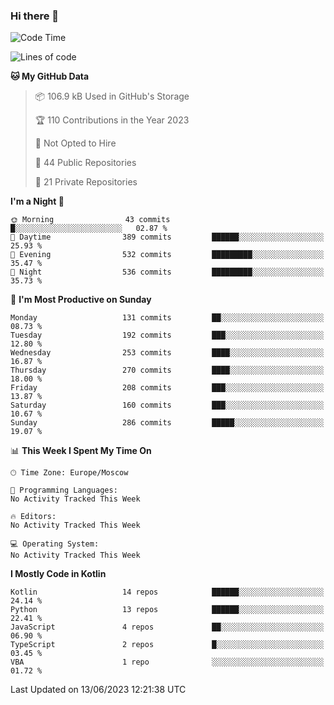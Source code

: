 ### Hi there 👋

<!--
**semwai/semwai** is a ✨ _special_ ✨ repository because its `README.md` (this file) appears on your GitHub profile.

Here are some ideas to get you started:

- 🔭 I’m currently working on ...
- 🌱 I’m currently learning ...
- 👯 I’m looking to collaborate on ...
- 🤔 I’m looking for help with ...
- 💬 Ask me about ...
- 📫 How to reach me: ...
- 😄 Pronouns: ...
- ⚡ Fun fact: ...
-->


<!--START_SECTION:waka-->
![Code Time](http://img.shields.io/badge/Code%20Time-0%20secs-blue)

![Lines of code](https://img.shields.io/badge/From%20Hello%20World%20I%27ve%20Written-1.4%20million%20lines%20of%20code-blue)

**🐱 My GitHub Data** 

> 📦 106.9 kB Used in GitHub's Storage 
 > 
> 🏆 110 Contributions in the Year 2023
 > 
> 🚫 Not Opted to Hire
 > 
> 📜 44 Public Repositories 
 > 
> 🔑 21 Private Repositories 
 > 
**I'm a Night 🦉** 

```text
🌞 Morning                43 commits          █░░░░░░░░░░░░░░░░░░░░░░░░   02.87 % 
🌆 Daytime                389 commits         ██████░░░░░░░░░░░░░░░░░░░   25.93 % 
🌃 Evening                532 commits         █████████░░░░░░░░░░░░░░░░   35.47 % 
🌙 Night                  536 commits         █████████░░░░░░░░░░░░░░░░   35.73 % 
```
📅 **I'm Most Productive on Sunday** 

```text
Monday                   131 commits         ██░░░░░░░░░░░░░░░░░░░░░░░   08.73 % 
Tuesday                  192 commits         ███░░░░░░░░░░░░░░░░░░░░░░   12.80 % 
Wednesday                253 commits         ████░░░░░░░░░░░░░░░░░░░░░   16.87 % 
Thursday                 270 commits         ████░░░░░░░░░░░░░░░░░░░░░   18.00 % 
Friday                   208 commits         ███░░░░░░░░░░░░░░░░░░░░░░   13.87 % 
Saturday                 160 commits         ███░░░░░░░░░░░░░░░░░░░░░░   10.67 % 
Sunday                   286 commits         █████░░░░░░░░░░░░░░░░░░░░   19.07 % 
```


📊 **This Week I Spent My Time On** 

```text
🕑︎ Time Zone: Europe/Moscow

💬 Programming Languages: 
No Activity Tracked This Week

🔥 Editors: 
No Activity Tracked This Week

💻 Operating System: 
No Activity Tracked This Week
```

**I Mostly Code in Kotlin** 

```text
Kotlin                   14 repos            ██████░░░░░░░░░░░░░░░░░░░   24.14 % 
Python                   13 repos            ██████░░░░░░░░░░░░░░░░░░░   22.41 % 
JavaScript               4 repos             ██░░░░░░░░░░░░░░░░░░░░░░░   06.90 % 
TypeScript               2 repos             █░░░░░░░░░░░░░░░░░░░░░░░░   03.45 % 
VBA                      1 repo              ░░░░░░░░░░░░░░░░░░░░░░░░░   01.72 % 
```




 Last Updated on 13/06/2023 12:21:38 UTC
<!--END_SECTION:waka-->
